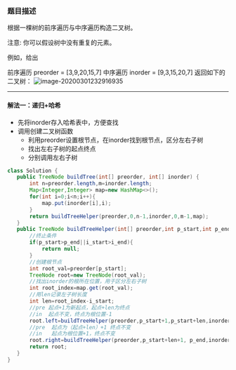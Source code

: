 ### 题目描述
根据一棵树的前序遍历与中序遍历构造二叉树。

注意:
你可以假设树中没有重复的元素。

例如，给出

前序遍历 preorder = [3,9,20,15,7]
中序遍历 inorder = [9,3,15,20,7]
返回如下的二叉树：
 ![image-20200301232916935](C:\Users\root\AppData\Roaming\Typora\typora-user-images\image-20200301232916935.png)

***
 #### 解法一：递归+哈希
 * 先将inorder存入哈希表中，方便查找
 * 调用创建二叉树函数
     * 利用preorder设置根节点，在inorder找到根节点，区分左右子树
     * 找出左右子树的起点终点
     * 分别调用左右子树
 ```java
class Solution {
    public TreeNode buildTree(int[] preorder, int[] inorder) {
        int n=preorder.length,m=inorder.length;
        Map<Integer,Integer> map=new HashMap<>();
        for(int i=0;i<n;i++){
            map.put(inorder[i],i);
        }
        return buildTreeHelper(preorder,0,n-1,inorder,0,m-1,map);
    }
    public TreeNode buildTreeHelper(int[] preorder,int p_start,int p_end,int[] inorder,int i_start,int i_end,Map<Integer,Integer> map){
        //终止条件
        if(p_start>p_end||i_start>i_end){
            return null;
        }
        //创建根节点
        int root_val=preorder[p_start];
        TreeNode root=new TreeNode(root_val);
        //找出inorder的根所在位置，用于区分左右子树
        int root_index=map.get(root_val);
        //用len记录左子树长度
        int len=root_index-i_start;
        //pre 起点+1为新起点，起点+len为终点
        //in  起点不变，终点为根位置-1
        root.left=buildTreeHelper(preorder,p_start+1,p_start+len,inorder,i_start,root_index-1,map);
        //pre  起点为（起点+len）+1 终点不变
        //in   起点为根位置+1，终点不变
        root.right=buildTreeHelper(preorder,p_start+len+1, p_end,inorder,root_index+1,p_end,map);
        return root;
    }
}
 ```
